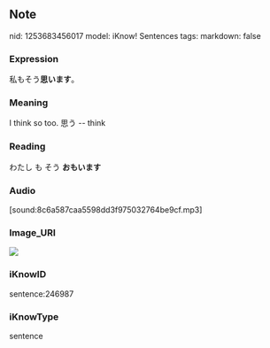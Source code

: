 ## Note
nid: 1253683456017
model: iKnow! Sentences
tags: 
markdown: false

### Expression
私もそう<b>思います</b>。

### Meaning
I think so too.
思う -- think

### Reading
わたし も そう <b>おもいます</b>

### Audio
[sound:8c6a587caa5598dd3f975032764be9cf.mp3]

### Image_URI
<img src="7024c1e4b03f561086b265a12d32a564.jpg">

### iKnowID
sentence:246987

### iKnowType
sentence
